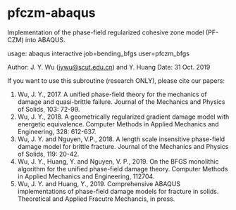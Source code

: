 # pfczm-abaqus
Implementation of the phase-field regularized cohesive zone model (PF-CZM) into ABAQUS.

usage: abaqus interactive job=bending_bfgs user=pfczm_bfgs

Author: J. Y. Wu (jywu@scut.edu.cn) and Y. Huang
Date: 31 Oct. 2019

If you want to use this subroutine (research ONLY), please cite our papers:
1. Wu, J. Y., 2017. A unified phase-field theory for the mechanics of damage and quasi-brittle failure. 
   Journal of the Mechanics and Physics of Solids, 103: 72-99.
2. Wu, J. Y., 2018. A geometrically regularized gradient damage model with energetic equivalence. 
   Computer Methods in Applied Mechanics and Engineering, 328: 612-637.
3. Wu, J. Y. and Nguyen, V.P., 2018. A length scale insensitive phase-field damage model for brittle fracture. 
   Journal of the Mechanics and Physics of Solids, 119: 20-42.
4. Wu, J. Y., Huang, Y. and Nguyen, V. P., 2019. On the BFGS monolithic algorithm for the unified phase-field damage theory. 
   Computer Methods in Applied Mechanics and Engineering, 112704.
5. Wu, J. Y. and Huang, Y., 2019. Comprehensive ABAQUS implementations of phase-field damage models for fracture in solids. 
   Theoretical and Applied Fracutre Mechancis, in press.
